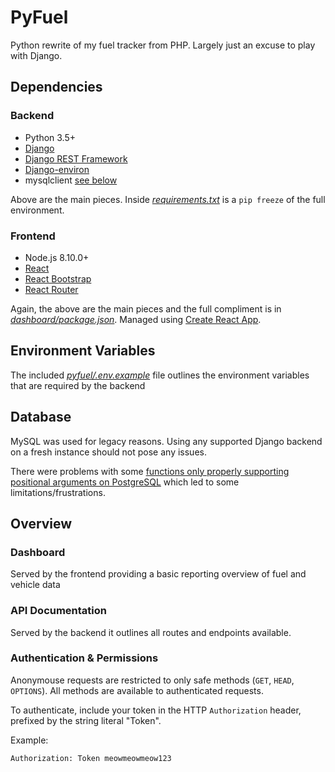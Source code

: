 # PyFuel
Python rewrite of my fuel tracker from PHP. Largely just an excuse to play with Django.

## Dependencies
### Backend
* Python 3.5+
* [Django](https://www.djangoproject.com/)
* [Django REST Framework](https://www.django-rest-framework.org/)
* [Django-environ](https://github.com/joke2k/django-environ)
* mysqlclient [see below](README.md#Database)

Above are the main pieces. Inside [*requirements.txt*](requirements.txt) is a ```pip freeze``` of the full environment.

### Frontend
* Node.js 8.10.0+
* [React](https://reactjs.org/)
* [React Bootstrap](https://react-bootstrap.github.io/)
* [React Router](https://reacttraining.com/react-router/)

Again, the above are the main pieces and the full compliment is in [*dashboard/package.json*](dashboard/package.json). Managed using [Create React App](https://facebook.github.io/create-react-app/).

## Environment Variables

The included [*pyfuel/.env.example*](pyfuel/.env.example) file outlines the environment variables that are required by the backend

## Database

MySQL was used for legacy reasons. Using any supported Django backend on a fresh instance should not pose any issues. 

There were problems with some [functions only properly supporting positional arguments on PostgreSQL](https://docs.djangoproject.com/en/2.1/ref/models/querysets/#distinct) which led to some limitations/frustrations.

## Overview

### Dashboard
Served by the frontend providing a basic reporting overview of fuel and vehicle data

### API Documentation
Served by the backend it outlines all routes and endpoints available.

### Authentication & Permissions
Anonymouse requests are restricted to only safe methods (`GET`, `HEAD`, `OPTIONS`). All methods are available to authenticated requests.

To authenticate, include your token in the HTTP `Authorization` header, prefixed by the string literal "Token". 

Example:

```
Authorization: Token meowmeowmeow123
```

